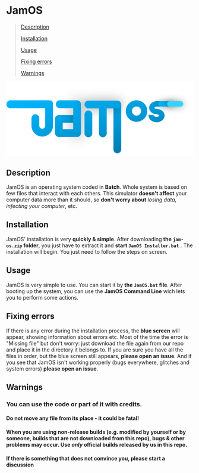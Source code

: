 # JamOS

> [Description](https://github.com/franzageek/jam-os/blob/master/README.md#Description)
> 
> [Installation](https://github.com/franzageek/jam-os/blob/master/README.md#Installation)
> 
> [Usage](https://github.com/franzageek/jam-os/blob/master/README.md#Usage)
>
> [Fixing errors](https://github.com/franzageek/jam-os/blob/master/README.md#Fixing-errors)
>
> [Warnings](https://github.com/franzageek/jam-os/blob/master/README.md#Warnings)

![](https://github.com/franzageek/jam-os/blob/resources/jamos.png)

## Description
JamOS is an operating system coded in **Batch**. Whole system is based on few files that interact with each others. This simulator **doesn't affect** your computer data more than it should, so **don't worry about** *losing data, infecting your computer*, etc.

## Installation
JamOS' installation is very **quickly & simple**. After downloading **the `jam-os.zip` folder**, you just have to extract it and **start `JamOS Installer.bat`** . 
The installation will begin. You just need to follow the steps on screen.

## Usage
JamOS is very simple to use. You can start it by **the `JamOS.bat` file**. After booting up the system, you can use the **JamOS Command Line** wich lets you to perform some actions.

## Fixing errors
If there is any error during the installation process, the **blue screen** will appear, showing information about errors etc.
Most of the time the error is "Missing file" but don't worry: just download the file again from our repo and place it in the directory it belongs to.
If you are sure you have all the files in order, but the blue screen still appears, **please open an issue**. And if you see that JamOS isn't working properly (bugs everywhere, glitches and system errors) **please open an issue**.

## Warnings

### You can use the code or part of it with credits.

#### Do not move any file from its place - it could be fatal!

#### When you are using non-release builds (e.g. modified by yourself or by someone, builds that are not downloaded from this repo), bugs & other problems may occur. Use _only_ official builds released by us in this repo.

#### If there is something that does not convince you, please start a discussion


